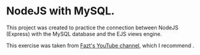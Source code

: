 # NodeJS with MySQL.

This project was created to practice the connection between NodeJS (Express) with the MySQL database and the EJS views engine.

This exercise was taken from [Fazt's YouTube channel](https://www.youtube.com/channel/UCMn28O1sQGochG94HdlthbA), which I recommend .
